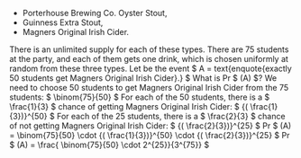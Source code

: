 <ul>
<li> Porterhouse Brewing Co. Oyster Stout,
<li> Guinness Extra Stout,
<li> Magners Original Irish Cider.
</ul>
There is an unlimited supply for each of these types. 
There are 75 students at the party, and each of them gets one drink, which is chosen uniformly at random from these three types. 
Let be the event $ A = text{enquote{exactly 50 students get Magners Original Irish Cider}.} $
What is Pr $ (A) $?
We need to choose 50 students to get Magners Original Irish Cider from the 75 students: $ \binom{75}{50} $ 
For each of the 50 students, there is a $ \frac{1}{3} $ chance of getting Magners Original Irish Cider: $ {( \frac{1}{3})}^{50} $ 
For each of the 25 students, there is a $ \frac{2}{3} $ chance of not getting Magners Original Irish Cider: $ {( \frac{2}{3})}^{25} $ 
Pr $ (A) = \binom{75}{50} \cdot {( \frac{1}{3})}^{50} \cdot {( \frac{2}{3})}^{25} $ 
Pr $ (A) = \frac{ \binom{75}{50} \cdot 2^{25}}{3^{75}} $
